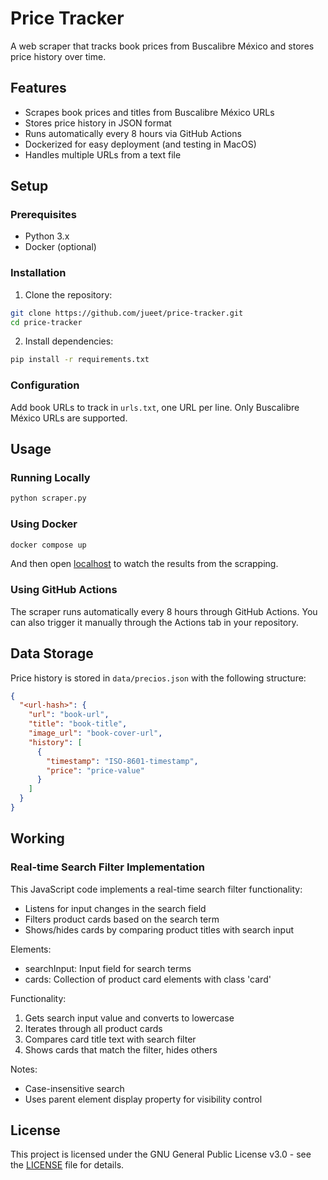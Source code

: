 # Price Tracker

A web scraper that tracks book prices from Buscalibre México and stores price history over time.

## Features

- Scrapes book prices and titles from Buscalibre México URLs
- Stores price history in JSON format
- Runs automatically every 8 hours via GitHub Actions
- Dockerized for easy deployment (and testing in MacOS)
- Handles multiple URLs from a text file

## Setup

### Prerequisites

- Python 3.x
- Docker (optional)

### Installation

1. Clone the repository:
```bash
git clone https://github.com/jueet/price-tracker.git
cd price-tracker
```

2. Install dependencies:
```bash
pip install -r requirements.txt
```

### Configuration

Add book URLs to track in `urls.txt`, one URL per line. Only Buscalibre México URLs are supported.

## Usage

### Running Locally

```bash
python scraper.py
```

### Using Docker

```bash
docker compose up
```

And then open [localhost](http://127.0.0.1:5500/index.html) to watch the results from the scrapping.

### Using GitHub Actions

The scraper runs automatically every 8 hours through GitHub Actions. You can also trigger it manually through the Actions tab in your repository.

## Data Storage

Price history is stored in `data/precios.json` with the following structure:

```json
{
  "<url-hash>": {
    "url": "book-url",
    "title": "book-title",
    "image_url": "book-cover-url",
    "history": [
      {
        "timestamp": "ISO-8601-timestamp",
        "price": "price-value"
      }
    ]
  }
}
```

## Working

### Real-time Search Filter Implementation
            
This JavaScript code implements a real-time search filter functionality:
- Listens for input changes in the search field
- Filters product cards based on the search term
- Shows/hides cards by comparing product titles with search input
            
Elements:
- searchInput: Input field for search terms
- cards: Collection of product card elements with class 'card'
            
Functionality:
1. Gets search input value and converts to lowercase
2. Iterates through all product cards
3. Compares card title text with search filter
4. Shows cards that match the filter, hides others
            
Notes:
- Case-insensitive search
- Uses parent element display property for visibility control

## License

This project is licensed under the GNU General Public License v3.0 - see the [LICENSE](LICENSE) file for details.